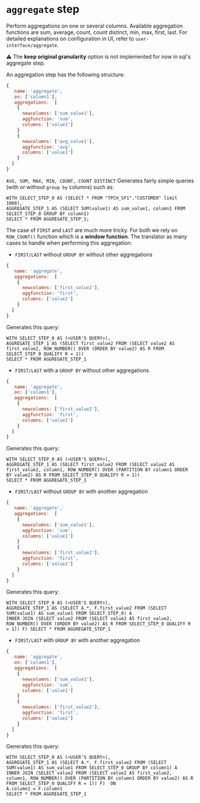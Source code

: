 # `aggregate` step 
Perform aggregations on one or several columns. Available aggregation functions
are sum, average, count, count distinct, min, max, first, last.
For detailed explanations on configuration in UI, refer to `user-interface/aggregate`.

:warning: The **keep original granularity** option is not implemented for now in sql's aggregate step.


An aggregation step has the following structure:

```javascript
{
   name: 'aggregate',
   on: ['column1'],
   aggregations:  [
    {
      newcolumns: ['sum_value1'],
      aggfunction: 'sum',
      columns: ['value1']
    }
    {
      newcolumns: ['avg_value1'],
      aggfunction: 'avg',
      columns: ['value1']
    }
  ]
}
```

`AVG, SUM, MAX, MIN, COUNT, COUNT DISTINCT` Generates fairly simple queries (with or without `group by` columns) such as:

```
WITH SELECT_STEP_0 AS (SELECT * FROM "TPCH_SF1"."CUSTOMER" limit 1000),
AGGREGATE_STEP_1 AS (SELECT SUM(value1) AS sum_value1, column1 FROM SELECT_STEP_0 GROUP BY column1)
SELECT * FROM AGGREGATE_STEP_1;
```

The case of `FIRST` and `LAST` are much more tricky. For both we rely on `ROW_COUNT()` function which is a **window function**. 
The translator as many cases to handle when performing this aggregation: 
- `FIRST/LAST` without `GROUP BY` without other aggregations

```javascript
{
   name: 'aggregate',
   aggregations:  [
    {
      newcolumns: ['first_value2'],
      aggfunction: 'first',
      columns: ['value2']
    }
  ]
}
```
Generates this query: 
```
WITH SELECT_STEP_0 AS (<USER'S QUERY>),
AGGREGATE_STEP_1 AS (SELECT first_value2 FROM (SELECT value2 AS first_value2, ROW_NUMBER() OVER (ORDER BY value2) AS R FROM SELECT_STEP_0 QUALIFY R = 1)) 
SELECT * FROM AGGREGATE_STEP_1
```
- `FIRST/LAST` with a `GROUP BY` without other aggregations

```javascript
{
   name: 'aggregate',
   on: ['column1'],
   aggregations:  [
    {
      newcolumns: ['first_value2'],
      aggfunction: 'first',
      columns: ['value2']
    }
  ]
}
```
Generates this query: 
```
WITH SELECT_STEP_0 AS (<USER'S QUERY>),
AGGREGATE_STEP_1 AS (SELECT first_value2 FROM (SELECT value2 AS first_value2, column1, ROW_NUMBER() OVER (PARTITION BY column1 ORDER BY value2) AS R FROM SELECT_STEP_0 QUALIFY R = 1)) 
SELECT * FROM AGGREGATE_STEP_1
```

- `FIRST/LAST` without `GROUP BY` with another aggregation

```javascript
{
   name: 'aggregate',
   aggregations:  [
    {
      newcolumns: ['sum_value1'],
      aggfunction: 'sum',
      columns: ['value1']
    }
    {
      newcolumns: ['first_value2'],
      aggfunction: 'first',
      columns: ['value2']
    }
  ]
}
```
Generates this query:
```
WITH SELECT_STEP_0 AS (<USER'S QUERY>),
AGGREGATE_STEP_1 AS (SELECT A.*, F.first_value2 FROM (SELECT SUM(value1) AS sum_value1 FROM SELECT_STEP_0) A
INNER JOIN (SELECT value2 FROM (SELECT value2 AS first_value2, ROW_NUMBER() OVER (ORDER BY value2) AS R FROM SELECT_STEP_0 QUALIFY R = 1)) F) SELECT * FROM AGGREGATE_STEP_1
```


- `FIRST/LAST` with `GROUP BY` with another aggregation

```javascript
{
   name: 'aggregate',
   on: ['column1'],
   aggregations:  [
    {
      newcolumns: ['sum_value1'],
      aggfunction: 'sum',
      columns: ['value1']
    }
    {
      newcolumns: ['first_value2'],
      aggfunction: 'first',
      columns: ['value2']
    }
  ]
}
```
Generates this query: 
```
WITH SELECT_STEP_0 AS (<USER'S QUERY>),
AGGREGATE_STEP_1 AS (SELECT A.*, F.first_value2 FROM (SELECT SUM(value1) AS sum_value1 FROM SELECT_STEP_0 GROUP BY column1) A
INNER JOIN (SELECT value2 FROM (SELECT value2 AS first_value2, column1, ROW_NUMBER() OVER (PARTITION BY column1 ORDER BY value2) AS R FROM SELECT_STEP_0 QUALIFY R = 1)) F)  ON
A.column1 = F.column1
SELECT * FROM AGGREGATE_STEP_1
```
